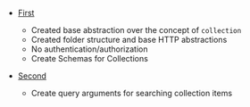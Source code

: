 - [First](./2020-09-26.md)
  - Created base abstraction over the concept of `collection`
  - Created folder structure and base HTTP abstractions
  - No authentication/authorization
  - Create Schemas for Collections

- [Second](./2020-10-02.md)
  - Create query arguments for searching collection items